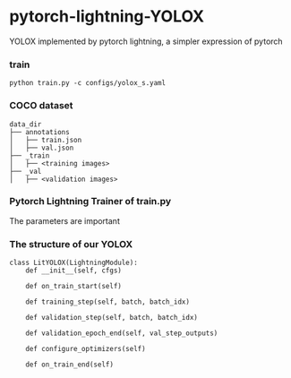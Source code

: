 # pytorch-lightning-YOLOX
YOLOX implemented by pytorch lightning, a simpler expression of pytorch

### train
`python train.py -c configs/yolox_s.yaml`

### COCO dataset
```
data_dir
├── annotations  
│   ├── train.json  
│   ├── val.json  
├── _train  
│   ├── <training images>  
├── _val  
│   ├── <validation images>  
```

### Pytorch Lightning Trainer of train.py 
The parameters are important

### The structure of our YOLOX
    class LitYOLOX(LightningModule):
        def __init__(self, cfgs)
        
        def on_train_start(self)
        
        def training_step(self, batch, batch_idx)
        
        def validation_step(self, batch, batch_idx)
        
        def validation_epoch_end(self, val_step_outputs)
        
        def configure_optimizers(self)
        
        def on_train_end(self)

